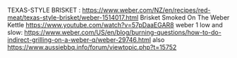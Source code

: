 TEXAS-STYLE BRISKET : https://www.weber.com/NZ/en/recipes/red-meat/texas-style-brisket/weber-1514017.html
Brisket Smoked On The Weber Kettle https://www.youtube.com/watch?v=57pDaaEGAR8
weber 1 low and slow: https://www.weber.com/US/en/blog/burning-questions/how-to-do-indirect-grilling-on-a-weber-q/weber-29746.html
  also https://www.aussiebbq.info/forum/viewtopic.php?t=15752

